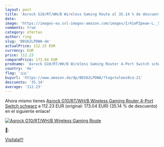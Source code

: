 ```yaml
---
layout: post
title: 'Asrock G10/RT/WH/B Wireless Gaming Route al 35.14 % de descuento'
date: 
image: 'https://images-eu.ssl-images-amazon.com/images/I/41eP2peae-L._SL200_.jpg'
comments: true
category: ofertas
author: ring
slug: 'B0162LPDWA-de'
actualPrice: 112.23 EUR
currency: EUR
price: 112.23
comparePrice: 173.04 EUR
prodname: 'Asrock G10/RT/WH/B Wireless Gaming Router 4-Port Switch schwarz'
country: 'de'
flag: '🇩🇪'
buyurl: 'https://www.amazon.de/dp/B0162LPDWA/?tag=tolees0ca-21'
descuento: '35.14'
average: '112.23'
---
```


Ahora mismo tienes [Asrock G10/RT/WH/B Wireless Gaming Router 4-Port Switch schwarz](https://www.amazon.de/dp/B0162LPDWA/?tag=tolees0ca-21) a 112.23 EUR (original: 173.04 EUR) (35.14 %  de descuento) en el siguiente enlace!

[![Asrock G10/RT/WH/B Wireless Gaming Route](https://images-eu.ssl-images-amazon.com/images/I/41eP2peae-L._SL200_.jpg)](https://www.amazon.de/dp/B0162LPDWA/?tag=tolees0ca-21)

🔎:


[Visítala!!!](https://www.amazon.de/dp/B0162LPDWA/?tag=tolees0ca-21)
